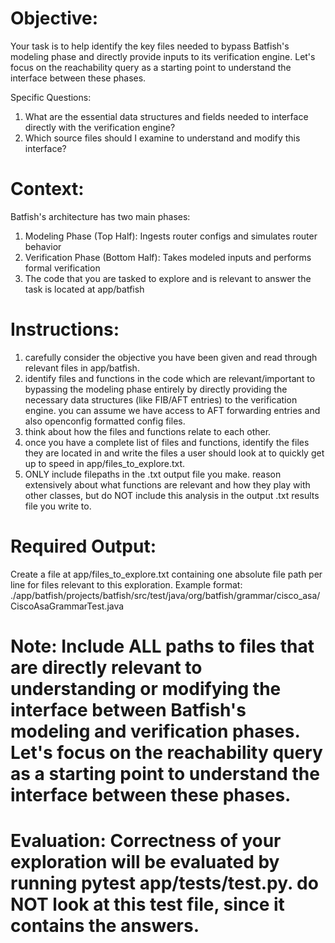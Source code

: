 # Objective:
Your task is to help identify the key files needed to bypass Batfish's modeling phase and directly provide inputs to its verification engine. Let's focus on the reachability query as a starting point to understand the interface between these phases.

Specific Questions:
1. What are the essential data structures and fields needed to interface directly with the verification engine?
2. Which source files should I examine to understand and modify this interface?

# Context:
Batfish's architecture has two main phases:
1. Modeling Phase (Top Half): Ingests router configs and simulates router behavior
2. Verification Phase (Bottom Half): Takes modeled inputs and performs formal verification
3. The code that you are tasked to explore and is relevant to answer the task is located at app/batfish

# Instructions: 
1. carefully consider the objective you have been given and read through relevant files in app/batfish.
2. identify files and functions in the code which are relevant/important to bypassing the modeling phase entirely by directly providing the necessary data structures (like FIB/AFT entries) to the verification engine. you can assume we have access to AFT forwarding entries and also openconfig formatted config files.
3. think about how the files and functions relate to each other. 
4. once you have a complete list of files and functions, identify the files they are located in and write the files a user should look at to quickly get up to speed in app/files_to_explore.txt.
5. ONLY include filepaths in the .txt output file you make. reason extensively about what functions are relevant and how they play with other classes, but do NOT include this analysis in the output .txt results file you write to.

# Required Output:
Create a file at app/files_to_explore.txt containing one absolute file path per line for files relevant to this exploration. Example format:
./app/batfish/projects/batfish/src/test/java/org/batfish/grammar/cisco_asa/CiscoAsaGrammarTest.java

# Note: Include ALL paths to files that are directly relevant to understanding or modifying the interface between Batfish's modeling and verification phases. Let's focus on the reachability query as a starting point to understand the interface between these phases.

# Evaluation: Correctness of your exploration will be evaluated by running pytest app/tests/test.py. do NOT look at this test file, since it contains the answers.
